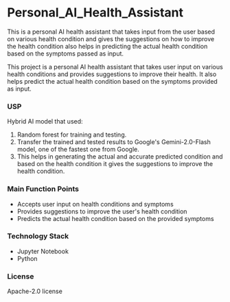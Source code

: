 # Personal_AI_Health_Assistant
This is a personal AI health assistant that takes input from the user based on various health condition and gives the suggestions on how to improve the health condition also helps in predicting the actual health condition based on the symptoms passed as input.

 
This project is a personal AI health assistant that takes user input on various health conditions and provides suggestions to improve their health. It also helps predict the actual health condition based on the symptoms provided as input.

### USP
Hybrid AI model that used:
1. Random forest for training and testing.
2. Transfer the trained and tested results to Google's Gemini-2.0-Flash model, one of the fastest one from Google.
3. This helps in generating the actual and accurate predicted condition and based on the health condition it gives the suggestions to improve the health condition. 

### Main Function Points
- Accepts user input on health conditions and symptoms
- Provides suggestions to improve the user's health condition
- Predicts the actual health condition based on the provided symptoms

### Technology Stack
- Jupyter Notebook
- Python

### License
Apache-2.0 license
